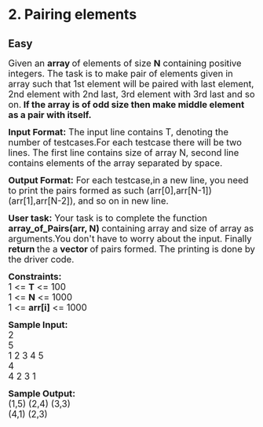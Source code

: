 # 2. Pairing elements
## Easy
<div class="problem-statement">
                <p></p><p><span style="font-size:18px">Given an <strong>array </strong>of elements of size <strong>N</strong> containing positive integers. The task is to make pair of elements given in array such that 1st element will be paired with last element, 2nd element with 2nd last, 3rd element with 3rd last and so on.<strong> If the array is of odd size then make middle element as a pair with itself.</strong> </span></p>

<p><span style="font-size:18px"><strong>Input Format:</strong> The input line contains T, denoting the number of testcases.For each testcase there will be two lines. The first line contains size of array N, second line contains elements of the array separated by space.</span></p>

<p><span style="font-size:18px"><strong>Output Format:</strong> For each testcase,in a new line, you need to print the pairs formed as such (arr[0],arr[N-1]) (arr[1],arr[N-2]), and so on in new line. </span></p>

<p><span style="font-size:18px"><strong>User task:</strong> Your task is to complete the function <strong>array_of_Pairs(arr, N) </strong>containing array and size of array as arguments.You don't have to worry about the input. Finally <strong>return </strong>the a <strong>vector </strong>of pairs formed. The printing is done by the driver code.</span></p>

<p><span style="font-size:18px"><strong>Constraints:</strong><br>
1 &lt;= <strong>T</strong> &lt;= 100<br>
1 &lt;= <strong>N</strong> &lt;= 1000<br>
1 &lt;= <strong>arr[i]</strong> &lt;= 1000</span></p>

<p><span style="font-size:18px"><strong>Sample Input:</strong><br>
2<br>
5<br>
1 2 3 4 5<br>
4<br>
4 2 3 1</span></p>

<p><span style="font-size:18px"><strong>Sample Output:</strong><br>
(1,5) (2,4) (3,3)<br>
(4,1) (2,3)</span></p>
 <p></p>
            </div>